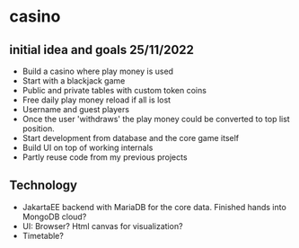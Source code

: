 # casino

## initial idea and goals 25/11/2022
* Build a casino where play money is used 
* Start with a blackjack game 
* Public and private tables with custom token coins
* Free daily play money reload if all is lost
* Username and guest players
* Once the user 'withdraws' the play money could be converted to top list position.
* Start development from database and the core game itself
* Build UI on top of working internals
* Partly reuse code from my previous projects
## Technology
* JakartaEE backend with MariaDB for the core data. Finished hands into MongoDB cloud?
* UI: Browser? Html canvas for visualization?
* Timetable?
